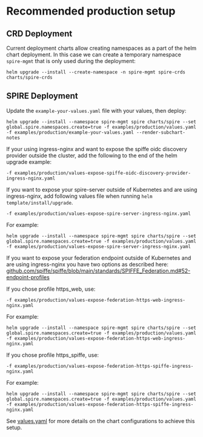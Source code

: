 # Recommended production setup

## CRD Deployment

Current deployment charts allow creating namespaces as a part of the helm chart deployment.
In this case we can create a temporary namespace `spire-mgmt` that is only used during the deployment:

```shell
helm upgrade --install --create-namespace -n spire-mgmt spire-crds charts/spire-crds
```

## SPIRE Deployment

Update the `example-your-values.yaml` file with your values, then deploy:

```shell
helm upgrade --install --namespace spire-mgmt spire charts/spire --set global.spire.namespaces.create=true -f examples/production/values.yaml -f examples/production/example-your-values.yaml --render-subchart-notes
```

If your using ingress-nginx and want to expose the spiffe oidc discovery provider outside the
cluster, add the following to the end of the helm upgrade example:

```shell
-f examples/production/values-expose-spiffe-oidc-discovery-provider-ingress-nginx.yaml
```

If you want to expose your spire-server outside of Kubernetes and are using ingress-nginx, add following values file when running `helm template/install/upgrade`.

```shell
-f examples/production/values-expose-spire-server-ingress-nginx.yaml
```

For example:

```shell
helm upgrade --install --namespace spire-mgmt spire charts/spire --set global.spire.namespaces.create=true -f examples/production/values.yaml -f examples/production/values-expose-spire-server-ingress-nginx.yaml
```

If you want to expose your federation endpoint outside of Kubernetes and are using ingress-nginx
you have two options as described here:
[github.com/spiffe/spiffe/blob/main/standards/SPIFFE_Federation.md#52-endpoint-profiles](https://github.com/spiffe/spiffe/blob/main/standards/SPIFFE_Federation.md#52-endpoint-profiles)

If you chose profile https_web, use:

```shell
-f examples/production/values-expose-federation-https-web-ingress-nginx.yaml
```

For example:

```shell
helm upgrade --install --namespace spire-mgmt spire charts/spire --set global.spire.namespaces.create=true -f examples/production/values.yaml -f examples/production/values-expose-federation-https-web-ingress-nginx.yaml
```

If you chose profile https_spiffe, use:

```shell
-f examples/production/values-expose-federation-https-spiffe-ingress-nginx.yaml
```

For example:

```shell
helm upgrade --install --namespace spire-mgmt spire charts/spire --set global.spire.namespaces.create=true -f examples/production/values.yaml -f examples/production/values-expose-federation-https-spiffe-ingress-nginx.yaml
```

See [values.yaml](./values.yaml) for more details on the chart configurations to achieve this setup.
